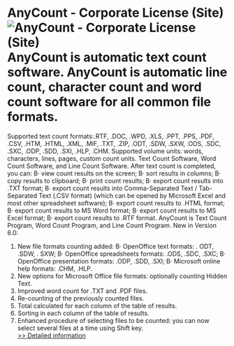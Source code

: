 # AnyCount - Corporate License (Site)<br />![AnyCount - Corporate License (Site)](https://mycommerce.akamaized.net/api/pimages/P300133736/BIG/300133736.GIF)<br />AnyCount is automatic text count software. AnyCount is automatic line count, character count and word count software for all common file formats.
Supported text count formats:.RTF, .DOC, .WPD, .XLS, .PPT, .PPS, .PDF, .CSV, .HTM, .HTML, .XML, .MIF, .TXT, .ZIP, .ODT, .SDW, .SXW, .ODS, .SDC, .SXC, .ODP, .SDD, .SXI, .HLP, .CHM. Supported volume units: words, characters, lines, pages, custom count units. Text Count Software, Word Count Software, and Line Count Software.
After text count is completed, you can:
В· view count results on the screen;
В· sort results in columns;
В· copy results to clipboard;
В· print count results;
В· export count results into .TXT format;
В· export count results into Comma-Separated Text / Tab-Separated Text (.CSV format) (which can be opened by Microsoft Excel and most other spreadsheet software);
В· export count results to .HTML format;
В· export count results to MS Word format;
В· export count results to MS Excel format;
В· export count results to .RTF format.
AnyCount is Text Count Program, Word Count Program, and Line Count Program. New in Version 6.0:
1. New file formats counting added:
В· OpenOffice text formats: . ODT, .SDW, . SXW;
В· OpenOffice spreadsheets formats: .ODS, .SDC, .SXC;
В· OpenOffice presentation formats: .ODP, .SDD, .SXI;
В· Microsoft online help formats: .CHM, .HLP.
2. New options for Microsoft Office file formats: optionally counting Hidden Text.
3. Improved word count for .TXT and .PDF files.
4. Re-counting of the previously counted files.
5. Total calculated for each column of the table of results.
6. Sorting in each column of the table of results.
7. Enhanced procedure of selecting files to be counted: you can now select several files at a time using Shift key.<br />[>> Detailed information](https://secure.shareit.com/shareit/product.html?productid=300133736&affiliateid=200057808)